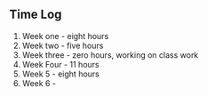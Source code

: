 ## Time Log

1. Week one - eight hours
2. Week two - five hours
3. Week three - zero hours, working on class work
4. Week Four - 11 hours
5. Week 5 - eight hours
6. Week 6 - 